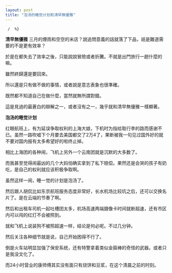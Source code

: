 ```yaml
---
layout: post
title: "泡汤的睡觉计划和清早無優雅"
---
```

     /  %}

**清早無優雅**
三月的煙雨和空空的米店？說追問意義的話就落了下品，祇是難道需要的不是更有效率？

於是在都失去了效率之後，只能說說冒險或者折騰。不就是出門旅行一趟什麼的嘛。

雖然終歸還是要回來。

所以還是只有做不做的事情，或者說是意志表象也很準確。

既然都不知道自己在做什麼，當然就無所謂對錯。

這是見過的最蒼白的辯解之一，或者沒有之一，幾乎就和清早無優雅一樣顯著。

**泡汤的睡觉计划**

红眼航班上，有为延误争取权利的上海大娘，下机时为指给取行李的路而感谢不已。虽然一路吹嘘下个月要去美国都交了2万4了，果断被我一句见过国外好的就不要对国内报有太多希望好的啦终止掉。

相比上海团的各种闹，飞机上另外一个云南团就是沉默的大多数了。

而我甚至觉得闹最凶的几个大妈怕确实拿到了私下赔偿。果然还是会哭的孩子有奶吃，是自己的权利就应该积极争取啊。

虽然这样一闹，睡一觉的计划是泡汤了。

然后跟人胡侃比如东京航班服务态度非常好，长水机场比较坑之后，还可以交换名片了。是在云端的节奏了啊。

然后和出租车司机一起吐槽团太多，机场高速两端摄像卡时间就断超速，还有市区内可以闯的红灯不会被照到。

就和飞机上说装狗不被照超速一样，结论是何必呢。不过几分钟。

然后关注各种细节就是说，自己开始困得不行了。

倒是火车站明显加强了保安系统，还有特警拿着类似金箍棒的奇怪的武器。或者只是我没文化了。

而24小时营业的康师傅其实没有面只有烧饼和豆浆，在这个清晨之前的时刻。
